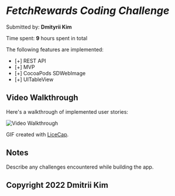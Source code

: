 # *FetchRewards Coding Challenge*

Submitted by: **Dmityrii Kim**

Time spent: **9** hours spent in total

The following features are implemented:

* [+] REST API
* [+] MVP
* [+] CocoaPods SDWebImage
* [+] UITableView

## Video Walkthrough

Here's a walkthrough of implemented user stories:

<img src='https://github.com/MityaKimchanskii/FetchRewardsCodingChallenge/blob/main/challenge.gif' title='Video Walkthrough' width='' alt='Video Walkthrough' />

GIF created with [LiceCap](http://www.cockos.com/licecap/).

## Notes

Describe any challenges encountered while building the app.

## Copyright 2022 Dmitrii Kim

    
  
    



